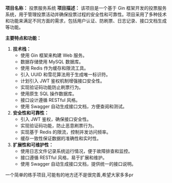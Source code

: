 **项目名称：** 投票服务系统 **项目描述：** 该项目是一个基于 Gin 框架开发的投票服务系统，用于管理投票活动并确保投票过程的安全性和可靠性。项目采用了多种技术和功能来满足不同方面的需求，包括用户认证、防刷票、日志记录、接口文档生成等功能。

**主要特点和功能：**

1. **技术栈：**
   * 使用 Gin 框架来构建 Web 服务。
   * 数据存储使用 MySQL 数据库。
   * 使用 Redis 作为缓存和限流工具。
   * 引入 UUID 和雪花算法用于生成唯一标识符。
   * 计划引入 JWT 鉴权机制增强接口安全性。
   * 实现验证码功能防止刷票行为。
   * 使用原生 SQL 操作数据库。
   * 接口设计遵循 RESTful 风格。
   * 使用 Swagger 自动生成接口文档，方便查阅和测试。
2. **安全性和可靠性：**
   * 引入 JWT 鉴权，确保接口安全性。
   * 实现验证码功能，防止恶意刷票行为。
   * 实现基于 Redis 的限流，控制并发访问频率。
   * 缓存一致性保证数据的准确性和实时性。
3. **扩展性和可维护性：**
   * 使用日志文件记录系统运行情况，便于故障排查和监控。
   * 接口遵循 RESTful 风格，易于扩展和维护。
   * 使用 Swagger 自动生成接口文档，提供统一的接口说明。



一个简单的练手项目,可能有的地方还不是很完善,希望大家多多pr

